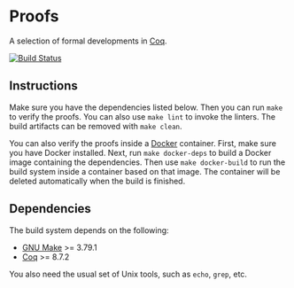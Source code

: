 # Proofs

A selection of formal developments in [Coq](https://coq.inria.fr/).

[![Build Status](https://travis-ci.org/stepchowfun/proofs.svg?branch=master)](https://travis-ci.org/stepchowfun/proofs)

## Instructions

Make sure you have the dependencies listed below. Then you can run `make` to verify the proofs. You can also use `make lint` to invoke the linters. The build artifacts can be removed with `make clean`.

You can also verify the proofs inside a [Docker](https://www.docker.com/) container. First, make sure you have Docker installed. Next, run `make docker-deps` to build a Docker image containing the dependencies. Then use `make docker-build` to run the build system inside a container based on that image. The container will be deleted automatically when the build is finished.

## Dependencies

The build system depends on the following:

- [GNU Make](https://www.gnu.org/software/make/) >= 3.79.1
- [Coq](https://coq.inria.fr/) >= 8.7.2

You also need the usual set of Unix tools, such as `echo`, `grep`, etc.
